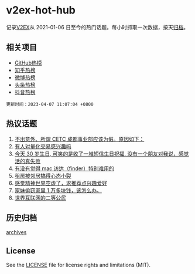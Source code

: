 # v2ex-hot-hub

 记录[V2EX](https://www.v2ex.com/)从 2021-01-06 日至今的热门话题。每小时抓取一次数据，按天[归档](archives)。
 
 ## 相关项目

- [GitHub热榜](https://github.com/lonnyzhang423/github-hot-hub)
- [知乎热榜](https://github.com/lonnyzhang423/zhihu-hot-hub)
- [微博热榜](https://github.com/lonnyzhang423/weibo-hot-hub)
- [头条热榜](https://github.com/lonnyzhang423/toutiao-hot-hub)
- [抖音热榜](https://github.com/lonnyzhang423/douyin-hot-hub)


 `更新时间：2023-04-07 11:07:04 +0800`

## 热议话题

1. [不出意外、所谓 CETC 成都事业部应该为假。原因如下：](https://www.v2ex.com/t/930215)
1. [有人对量化交易感兴趣吗](https://www.v2ex.com/t/930302)
1. [今天 30 岁生日, 可笑的是收了一堆短信生日祝福. 没有一个朋友对我说，感觉活的真失败](https://www.v2ex.com/t/930459)
1. [有没有觉得 mac 访达（finder）特别难用的](https://www.v2ex.com/t/930250)
1. [租房被邻居搞得心态小裂](https://www.v2ex.com/t/930348)
1. [感觉精神世界空虚了，求推荐点兴趣爱好](https://www.v2ex.com/t/930191)
1. [家妹偷窃家里 1 万多块钱，该怎么办。](https://www.v2ex.com/t/930413)
1. [世界互联网的二等公民](https://www.v2ex.com/t/930410)

## 历史归档

[archives](archives)

## License

See the [LICENSE](LICENSE) file for license rights and limitations (MIT).
